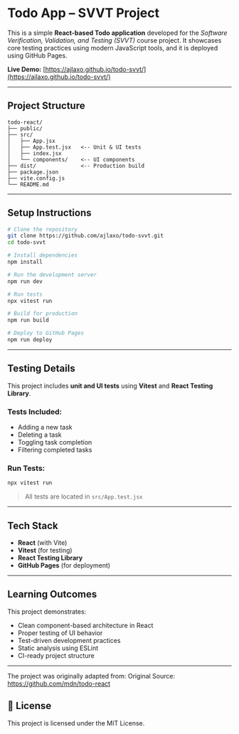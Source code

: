 # Todo App – SVVT Project

This is a simple **React-based Todo application** developed for the *Software Verification, Validation, and Testing (SVVT)* course project. It showcases core testing practices using modern JavaScript tools, and it is deployed using GitHub Pages.

 **Live Demo:** [https://ajlaxo.github.io/todo-svvt/](https://ajlaxo.github.io/todo-svvt/)

---

## Project Structure
```
todo-react/
├── public/
├── src/
│   ├── App.jsx
│   ├── App.test.jsx   <-- Unit & UI tests
│   ├── index.jsx
│   └── components/    <-- UI components
├── dist/              <-- Production build
├── package.json
├── vite.config.js
└── README.md
```

---

##  Setup Instructions

```bash
# Clone the repository
git clone https://github.com/ajlaxo/todo-svvt.git
cd todo-svvt

# Install dependencies
npm install

# Run the development server
npm run dev

# Run tests
npx vitest run

# Build for production
npm run build

# Deploy to GitHub Pages
npm run deploy
```

---

## Testing Details

This project includes **unit and UI tests** using **Vitest** and **React Testing Library**.

### Tests Included:
- Adding a new task
- Deleting a task
- Toggling task completion
- Filtering completed tasks

### Run Tests:
```bash
npx vitest run
```

> All tests are located in `src/App.test.jsx`

---

## Tech Stack
- **React** (with Vite)
- **Vitest** (for testing)
- **React Testing Library**
- **GitHub Pages** (for deployment)

---

## Learning Outcomes
This project demonstrates:
- Clean component-based architecture in React
- Proper testing of UI behavior
- Test-driven development practices
- Static analysis using ESLint
- CI-ready project structure

---
The project was originally adapted from:
Original Source: https://github.com/mdn/todo-react

## 📄 License
This project is licensed under the MIT License.
